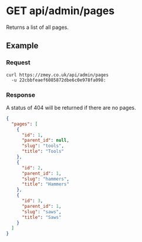 # GET api/admin/pages

Returns a list of all pages.

## Example

### Request

```
curl https://zmey.co.uk/api/admin/pages
  -u 22cbbfeaef6085872dbe6c0e978fa098:
```

### Response

A status of 404 will be returned if there are no pages.

```json
{
  "pages": [
    {
      "id": 1,
      "parent_id": null,
      "slug": "tools",
      "title": "Tools"
    },
    {
      "id": 2,
      "parent_id": 1,
      "slug": "hammers",
      "title": "Hammers"
    },
    {
      "id": 3,
      "parent_id": 1,
      "slug": "saws",
      "title": "Saws"
    }
  ]
}  
```
